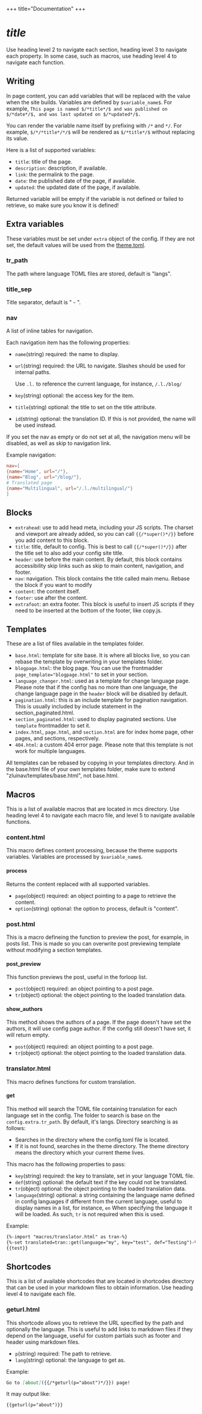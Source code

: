 +++
title="Documentation"
+++
# $title$
Use heading level 2 to navigate each section, heading level 3 to navigate each property. In some case, such as macros, use heading level 4 to navigate each function.
## Writing
In page content, you can add variables that will be replaced with the value when the site builds.
Variables are defined by `$variable_name$`. For example, `This page is named $/*title*/$ and was published on $/*date*/$, and was last updated on $/*updated*/$.`

You can render the variable name itself by prefixing with `/*` and `*/`. For example, `$/*/*title*/*/$` will be rendered as `$/*title*/$` without replacing its value.

Here is a list of supported variables:
* `title`: title of the page.
* `description`: description, if available.
* `link`: the permalink to the page.
* `date`: the published date of the page, if available.
* `updated`: the updated date of the page, if available.

Returned variable will be empty if the variable is not defined or failed to retrieve, so make sure you know it is defined!

## Extra variables
These variables must be set under `extra` object of the config. If they are not set, the default values will be used from the [theme.toml](https://github.com/harrymkt/zluinav/blob/main/theme.toml).
### tr_path
The path where language TOML files are stored, default is "langs".
### title_sep
Title separator, default is " - ".
### nav
A list of inline tables for navigation.

Each navigation item has the following properties:
* `name`(string) required: the name to display.
* `url`(string) required: the URL to navigate. Slashes should be used for internal paths.
	
	Use `.l.` to reference the current language, for instance, `/.l./blog/`
* `key`(string) optional: the access key for the item.
* `title`(string) optional: the title to set on the title attribute.
* `id`(string) optional: the translation ID. If this is not provided, the name will be used instead.	

If you set the nav as empty or do not set at all, the navigation menu will be disabled, as well as skip to navigation link.

Example navigation:
```toml
nav=[
{name="Home", url="/"},
{name="Blog", url="/blog/"},
# Translated page
{name="Multilingual", url="/.l./multilingual/"}
]
```

## Blocks
* `extrahead`: use to add head meta, including your JS scripts. The charset and viewport are already added, so you can call `{{/*super()*/}}` before you add content to this block.
* `title`: title, default to config. This is best to call `{{/*super()*/}}` after the title set to also add your config site title.
* `header`: use before the main content. By default, this block contains accessibility skip links such as skip to main content, navigation, and footer.
* `nav`: navigation. This block contains the title called main menu. Rebase the block if you want to modify
* `content`: the content itself.
* `footer`: use after the content.
* `extrafoot`: an extra footer. This block is useful to insert JS scripts if they need to be inserted at the bottom of the footer, like copy.js.

## Templates
These are a list of files available in the templates folder.
* `base.html`: template for site base. It is where all blocks live, so you can rebase the template by overwriting in your templates folder.
* `blogpage.html`: the blog page. You can use the frontmadder `page_template="blogpage.html"` to set in your section.
* `language_changer.html`: used as a template for change language page. Please note that if the config has no more than one language, the change language page in the `header` block will be disabled by default.
* `pagination.html`: this is an include template for pagination navigation. This is usually included by include statement in the section_paginated.html.
* `section_paginated.html`: used to display paginated sections. Use `template` frontmadder to set it.
* `index.html`, `page.html`, and `section.html` are for index home page, other pages, and sections, respectively.
* `404.html`: a custom 404 error page. Please note that this template is not work for multiple languages.

All templates can be rebased by copying in your templates directory. And in the base.html file of your own templates folder, make sure to extend "zluinav/templates/base.html", not base.html.

## Macros
This is a list of available macros that are located in mcs directory. Use heading level 4 to navigate each macro file, and level 5 to navigate available functions.
### content.html
This macro defines content processing, because the theme supports variables. Variables are processed by `$variable_name$`.
#### process
Returns the content replaced with all supported variables.
* `page`(object) required: an object pointing to a page to retrieve the content.
* `option`(string) optional: the option to process, default is "content".

### post.html
This is a macro defineing the function to preview the post, for example, in posts list. This is made so you can overwrite post previewing template without modifying a section templates.
#### post_preview
This function previews the post, useful in the forloop list.
* `post`(object) required: an object pointing to a post page.
* `tr`(object) optional: the object pointing to the loaded translation data.
#### show_authors
This method shows the authors of a page. If the page doesn't have set the authors, it will use config page author. If the config still doesn't have set, it will return empty.
* `post`(object) required: an object pointing to a post page.
* `tr`(object) optional: the object pointing to the loaded translation data.
### translator.html
This macro defines functions for custom translation.
#### get
This method will search the TOML file containing translation for each language set in the config. The folder to search is base on the `config.extra.tr_path`. By default, it's langs. Directory searching is as follows:
* Searches in the directory where the config.toml file is located.
* If it is not found, searches in the theme directory. The theme directory means the directory which your current theme lives.

This macro has the following properties to pass:
* `key`(string) required: the key to translate, set in your language TOML file.
* `def`(string) optional: the default text if the key could not be translated.
* `tr`(object) optional: the object pointing to the loaded translation data.
* `language`(string) optional: a string containing the language name defined in config languages if different from the current language, useful to display names in a list, for instance, `en` When specifying the language it will be loaded. As such, `tr` is not required when this is used.

Example:
```html
{%-import "macros/translator.html" as tran-%}
{%-set translated=tran::get(language="my", key="test", def="Testing")-%}
{{test}}
```

## Shortcodes
This is a list of available shortcodes that are located in shortcodes directory that can be used in your markdown files to obtain information. Use heading level 4 to navigate each file.
### geturl.html
This shortcode allows you to retrieve the URL specified by the path and optionally the language. This is useful to add links to markdown files if they depend on the language, useful for custom partials such as footer and header using markdown files.
* `p`(string) required: The path to retrieve.
* `lang`(string) optional: the language to get as.

Example:
```markdown
Go to [about]({{/*geturl(p="about")*/}}) page!
```
It may output like:
```text
{{geturl(p="about")}}
```